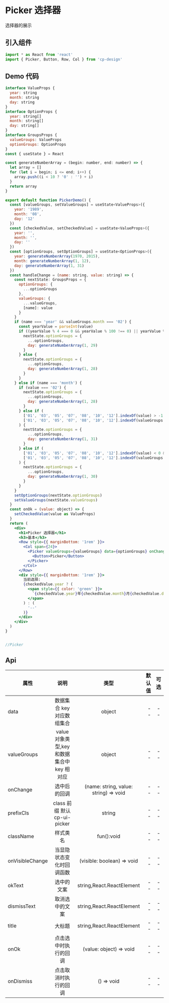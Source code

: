 # Picker 选择器

选择器的展示

## 引入组件

```jsx
import * as React from 'react'
import { Picker, Button, Row, Col } from 'cp-design'
```

## Demo 代码

```jsx
interface ValueProps {
  year: string
  month: string
  day: string
}
interface OptionProps {
  year: string[]
  month: string[]
  day: string[]
}
interface GroupsProps {
  valueGroups: ValueProps
  optionGroups: OptionProps
}
const { useState } = React

const generateNumberArray = (begin: number, end: number) => {
  let array = []
  for (let i = begin; i <= end; i++) {
    array.push((i < 10 ? '0' : '') + i)
  }
  return array
}

export default function PickerDemo() {
  const [valueGroups, setValueGroups] = useState<ValueProps>({
    year: '1989',
    month: '08',
    day: '12'
  })
  const [checkedValue, setCheckedValue] = useState<ValueProps>({
    year: '',
    month: '',
    day: ''
  })
  const [optionGroups, setOptionGroups] = useState<OptionProps>({
    year: generateNumberArray(1970, 2015),
    month: generateNumberArray(1, 12),
    day: generateNumberArray(1, 31)
  })
  const handleChange = (name: string, value: string) => {
    const nextState: GroupsProps = {
      optionGroups: {
        ...optionGroups
      },
      valueGroups: {
        ...valueGroups,
        [name]: value
      }
    }
    if (name === 'year' && valueGroups.month === '02') {
      const yearValue = parseInt(value)
      if ((yearValue % 4 === 0 && yearValue % 100 !== 0) || yearValue % 400 === 0) {
        nextState.optionGroups = {
          ...optionGroups,
          day: generateNumberArray(1, 29)
        }
      } else {
        nextState.optionGroups = {
          ...optionGroups,
          day: generateNumberArray(1, 28)
        }
      }
    } else if (name === 'month') {
      if (value === '02') {
        nextState.optionGroups = {
          ...optionGroups,
          day: generateNumberArray(1, 28)
        }
      } else if (
        ['01', '03', '05', '07', '08', '10', '12'].indexOf(value) > -1 &&
        ['01', '03', '05', '07', '08', '10', '12'].indexOf(valueGroups.month) < 0
      ) {
        nextState.optionGroups = {
          ...optionGroups,
          day: generateNumberArray(1, 31)
        }
      } else if (
        ['01', '03', '05', '07', '08', '10', '12'].indexOf(value) < 0 &&
        ['01', '03', '05', '07', '08', '10', '12'].indexOf(valueGroups.month) > -1
      ) {
        nextState.optionGroups = {
          ...optionGroups,
          day: generateNumberArray(1, 30)
        }
      }
    }
    setOptionGroups(nextState.optionGroups)
    setValueGroups(nextState.valueGroups)
  }
  const onOk = (value: object) => {
    setCheckedValue(value as ValueProps)
  }
  return (
    <div>
      <h1>Picker 选择器</h1>
      <h3>基本</h3>
      <Row style={{ marginBottom: '1rem' }}>
        <Col span={24}>
          <Picker valueGroups={valueGroups} data={optionGroups} onChange={handleChange} onOk={onOk}>
            <Button>Picker</Button>
          </Picker>
        </Col>
      </Row>
      <div style={{ marginBottom: '1rem' }}>
        当前选择:
        {checkedValue.year ? (
          <span style={{ color: 'green' }}>
            `{checkedValue.year}年{checkedValue.month}月{checkedValue.day}日`
          </span>
        ) : (
          '--'
        )}
      </div>
    </div>
  )
}


//Picker
```

## Api

| 属性            |                    说明                    |                 类型                  | 默认值 | 可选 |
| --------------- | :----------------------------------------: | :-----------------------------------: | -----: | :--: |
| data            |         数据集合 key 对应数组集合          |                object                 |     -- |  --  |
| valueGroups     | value 对象类型,key 和数据集合中 key 相对应 |                object                 |     -- |  --  |
| onChange        |                选中后的回调                | (name: string, value: string) => void |     -- |  --  |
| prefixCls       |        class 前缀 默认 cp-ui-picker        |                string                 |     -- |  --  |
| className       |                  样式类名                  |              fun():void               |     -- |  --  |
| onVisibleChange |          当显隐状态变化时回调函数          |      (visible: boolean) => void       |     -- |  --  |
| okText          |                 选中的文案                 |       string,React.ReactElement       |     -- |  --  |
| dismissText     |               取消选中的文案               |       string,React.ReactElement       |     -- |  --  |
| title           |                   大标题                   |       string,React.ReactElement       |     -- |  --  |
| onOk            |            点击选中时执行的回调            |        (value: object) => void        |     -- |  --  |
| onDismiss       |            点击取消时执行的回调            |              () => void               |     -- |  --  |
